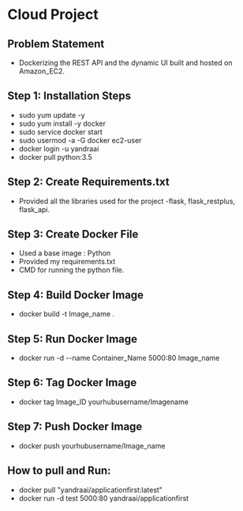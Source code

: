 Cloud Project
===================

Problem Statement
------------------
- Dockerizing the REST API and the dynamic UI built and hosted on Amazon_EC2.

Step 1: Installation Steps
------------------------------
- sudo yum update -y
- sudo yum install -y docker
- sudo service docker start
- sudo usermod -a -G docker ec2-user
- docker login -u yandraai
- docker pull python:3.5

Step 2: Create Requirements.txt 
-------------------------------
- Provided all the libraries used for the project -flask, flask_restplus, flask_api. 


Step 3: Create Docker File
--------------------------
- Used a base image : Python
- Provided my requirements.txt
- CMD for running the python file.

Step 4: Build Docker Image
--------------------------
- docker build -t Image_name .

Step 5: Run Docker Image
--------------------------
- docker run -d --name Container_Name 5000:80 Image_name

Step 6: Tag Docker Image
--------------------------
- docker tag Image_ID yourhubusername/Imagename

Step 7: Push Docker Image
--------------------------
- docker push yourhubusername/Image_name

How to pull and Run:
---------------------
- docker pull "yandraai/applicationfirst:latest"
- docker run -d test 5000:80 yandraai/applicationfirst




